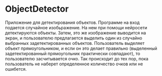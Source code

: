 # ObjectDetector

Приложение для детектирования объектов. Программе на вход подается случайное изобьражение. 
На нем при помощи нейросети детектируются объекты. 
Затем, это же изображение выводится на экран, и пользователю предлагается выделить один из случайно выбранных задетектированных объектов.
Пользователь выделяет объект прямоугольником, и если он это делает правильно (выделенный задетектированный прямоугольник практически совпадают), то пользователю засчитывается очко.
Так происходит до тех пор, пока пользователь не наберет определенное количество очков или не ошибется.
